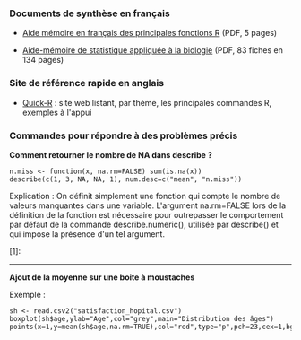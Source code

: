 ### Documents de synthèse en français

- [Aide mémoire en français des principales fonctions R](http://cran.r-project.org/doc/contrib/Kauffmann_aide_memoire_R.pdf) (PDF, 5 pages)

- [Aide-mémoire de statistique appliquée à la biologie](http://cran.r-project.org/doc/contrib/Herve-Aide-memoire-statistique.pdf) (PDF, 83 fiches en 134 pages)

### Site de référence rapide en anglais

- [Quick-R](http://www.statmethods.net/) : site web listant, par thème, les principales commandes R, exemples à l'appui

### Commandes pour répondre à des problèmes précis

**Comment retourner le nombre de NA dans describe ?** 

    n.miss <- function(x, na.rm=FALSE) sum(is.na(x))
    describe(c(1, 3, NA, NA, 1), num.desc=c("mean", "n.miss"))    

Explication : On définit simplement une fonction qui compte le nombre de valeurs manquantes dans une variable. L'argument na.rm=FALSE lors de la définition de la fonction est nécessaire pour outrepasser le comportement par défaut de la commande describe.numeric(), utilisée par describe() et qui impose la présence d'un tel argument.


  [1]: 

*** 

**Ajout de la moyenne sur une boite à moustaches** 

Exemple :

    sh <- read.csv2("satisfaction_hopital.csv")
    boxplot(sh$age,ylab="Age",col="grey",main="Distribution des âges")
    points(x=1,y=mean(sh$age,na.rm=TRUE),col="red",type="p",pch=23,cex=1,bg="red")
    

